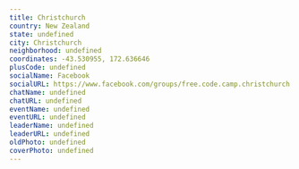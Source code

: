 ```yaml
---
title: Christchurch
country: New Zealand
state: undefined
city: Christchurch
neighborhood: undefined
coordinates: -43.530955, 172.636646
plusCode: undefined
socialName: Facebook
socialURL: https://www.facebook.com/groups/free.code.camp.christchurch
chatName: undefined
chatURL: undefined
eventName: undefined
eventURL: undefined
leaderName: undefined
leaderURL: undefined
oldPhoto: undefined
coverPhoto: undefined
---
```

